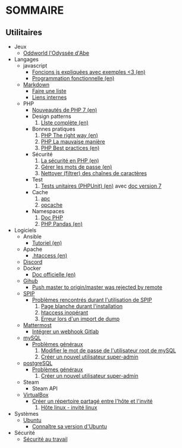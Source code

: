 # SOMMAIRE

## Utilitaires

+ Jeux
  - [Oddworld l'Odyssée d'Abe](/jeux/oddworld_l_odysse_d_abe.md)
+ Langages
  - javascript
    * [Foncions js expliquées avec exemples <3 (en)](https://30secondsofcode.org/)
    * [Programmation fonctionnelle (en)](https://mostly-adequate.gitbooks.io/mostly-adequate-guide/)
  - [Markdown](/langages/markdown/markdown.md)
    * [Faire une liste](/langages/markdown/markdown.md#écrire-une-liste-imbriquée)
    * [Liens internes](/langages/markdown/markdown.md#règles-sur-les-liens-internes)
  - PHP
    * [Nouveautés de PHP 7 (en)](https://daylerees.com/php-pandas-php7/)
    * Design patterns
      1. [LIste complète (en)](https://designpatternsphp.readthedocs.io/en/latest/)
    * Bonnes pratiques
      1. [PHP The right way (en)](https://phptherightway.com/)
      1. [PHP La mauvaise manière](http://www.phpthewrongway.com/fr/)
      1. [PHP Best practices (en)](https://phpbestpractices.org/)
    * Sécurité
      1. [La sécurité en PHP (en)](https://phpsecurity.readthedocs.io/en/latest/index.html)
      1. [Gérer les mots de passe (en)](https://paragonie.com/blog/2016/02/how-safely-store-password-in-2016)
      1. [Nettoyer (filtrer) des chaînes de caractères](https://secure.php.net/filter.filters.sanitize)
    * Test
      1. [Tests unitaires (PHPUnit) (en)](https://phpunit.de/getting-started/phpunit-8.html) avec [doc version 7](https://phpunit.readthedocs.io/fr/latest/)
    * Cache
      1. [apc](https://secure.php.net/ref.apc)
      1. [opcache](https://www.php.net/manual/en/book.opcache.php)
    * Namespaces
      1. [Doc PHP](https://secure.php.net/language.namespaces)
      1. [PHP Pandas (en)](https://daylerees.com/php-pandas-namespaces/)
+ Logiciels
  - Ansible
    * [Tutoriel (en)](https://serversforhackers.com/c/an-ansible-tutorial)
  - Apache
    * [.htaccess (en)](https://github.com/phanan/htaccess)
  - [Discord](/logiciels/discord/discord.md)
  - Docker
    * [Doc officielle (en)](https://docs.docker.com/)
  - [Gihub](/logiciels/github/github.md)
    * [Push master to origin/master was rejected by remote](/logiciels/github/github.md#push-master-to-originmaster-was-rejected-by-remote)
  - [SPIP](/logiciels/spip/spip.md)
    * [Problèmes rencontrés durant l'utilisation de SPIP](/logiciels/spip/spip.md#Problèmes-rencontrés-durant-l'utilisation-de-spip)
      1. [Page blanche durant l'installation](/logiciels/spip/spip.md#page-blanche-durant-linstallation)
      1. [htaccess inopérant](/logiciels/spip/spip.md#htaccess-inopérant)
      1. [Erreur lors d'un import de dump](/logiciels/spip/spip.md#erreur-lors-dun-import-de-dump)
  - [Mattermost](/logiciels/mattermost/mattermost.md)
    * [Intégrer un webhook Gitlab](/logiciels/mattermost/mattermost.md#Intégrer-un-webhook-Gitlab)
  - [mySQL](/logiciels/mysql/mysql.md)
      * [Problèmes généraux](/logiciels/mysql/mysql.md#problmes-gnraux)
        1. [Modifier le mot de passe de l'utilisateur root de mySQL](/logiciels/mysql/mysql.md#modifier-le-mot-de-passe-de-lutilisateur-root-de-mysql)
        1. [Créer un nouvel utilisateur super-admin](/logiciels/mysql/mysql.md#crer-un-nouvel-utilisateur-super-admin)
  - [postgreSQL](/logiciels/postgresql/postgresql.md)
      * [Problèmes généraux](/logiciels/postgresql/postgresql.md#problmes-gnraux)
        1. [Créer un nouvel utilisateur super-admin](/logiciels/postgresql/postgresql.md#crer-un-nouvel-utilisateur-super-admin)
  - Steam
    * Steam API
  - [VirtualBox](/logiciels/virtualbox/virtualbox.md)
    * [Créer un répertoire partagé entre l'hôte et l'invité](/logiciels/virtualbox/virtualbox.md#créer-un-dossier-partagé-entre-hôte-et-invité)
      1. [Hôte linux - invité linux](/logiciels/virtualbox/virtualbox.md#hôte-linux---invité-linux)  
+ Systèmes
  - [Ubuntu](/systemes/ubuntu/ubuntu.md)
    * [Connaître sa version d'Ubuntu](/systemes/ubuntu/ubuntu.md#connaître-sa-version-dubuntu)
+ Sécurité
  - [Sécurité au travail](/securite/securite_au_travail/securite_au_travail.md)